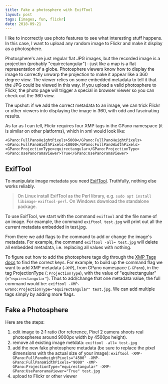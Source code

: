 ```yaml
---
title: Fake a photosphere with ExifTool
layout: post
tags: [images, fun, flickr]
date: 2018-09-21
---
```


I like to incorrectly use photo features to see what interesting stuff happens.
In this case, I want to upload any random image to Flickr and make it display as a photosphere. 

Photosphere's are just regular flat JPG images, but the recorded image is a projection (probably "equirectangular")--just like a map is a flat representation of a globe.
Photosphere viewers know how to display the image to correctly unwarp the projection to make it appear like a 360 degree view. 
The viewer relies on some embedded metadata to tell it that the JPG could be viewed in this way. 
If you upload a valid photosphere to Flickr, the photo page will trigger a special in browser viewer so you can check out the 360 view. 

The upshot: if we add the correct metadata to an image, we can trick Flickr or other viewers into displaying the image in 360, with odd and fascinating results.

As far as I can tell, Flickr requires four XMP tags in the GPano namespace (it is similar on other platforms), which in xml would look like:

```
<GPano:FullPanoHeightPixels>5000</GPano:FullPanoHeightPixels>
<GPano:FullPanoWidthPixels>10000</GPano:FullPanoWidthPixels>
<GPano:ProjectionType>equirectangular</GPano:ProjectionType>
<GPano:UsePanoramaViewer>True</GPano:UsePanoramaViewer>
```

## ExifTool

To manipulate image metadata you need [ExifTool](https://sno.phy.queensu.ca/~phil/exiftool/). 
Truthfully, nothing else works reliably. 

> On Linux install ExifTool as the Perl library, e.g. `sudo apt install libimage-exiftool-perl`.
> On Windows download the standalone package.

To use ExifTool, we start with the command `exiftool` and the file name of an image.
For example, the command `exiftool test.jpg` will print out all the current metadata embedded in test.jpg.

From there we add flags to the command to add or change the image's metadata. 
For example, the command `exiftool -all= test.jpg` will delete all embedded metadata, i.e. replacing all values with nothing.

To figure out how to add the photosphere tags dig through the [XMP Tags docs](https://www.sno.phy.queensu.ca/~phil/exiftool/TagNames/XMP.html#GPano) to find the correct keys.
For example, to build up the command flag we want to add XMP metadata (`-XMP`), from GPano namespace (`-GPano`), in the tag ProjectionType (`:ProjectionType`), with the value of "equirectangular" (`="equirectangular"`).
Thus to add/change that one metadata value, the full command would be:
`exiftool -XMP-GPano:ProjectionType="equirectangular" test.jpg`.
We can add multiple tags simply by adding more flags. 

## Fake a Photosphere

Here are the steps:

1. edit image to 2:1 ratio (for reference, Pixel 2 camera shoots real photospheres around 9000px width by 4500px height).
2. remove all existing image metdata: `exiftool -all= test.jpg`
3. add the new fake photosphere metadata (be sure to replace the pixel dimensions with the actual size of your image): `exiftool -XMP-GPano:FullPanoHeightPixels="4500" -XMP-GPano:FullPanoWidthPixels="9000" -XMP-GPano:ProjectionType="equirectangular" -XMP-GPano:UsePanoramaViewer="True" test.jpg`
4. upload to Flickr or other viewer
